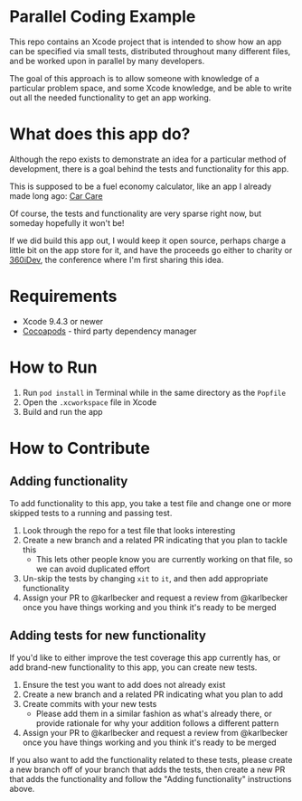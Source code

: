Parallel Coding Example
============

This repo contains an Xcode project that is intended to show how an app can be specified via small tests, distributed throughout many different files, and be worked upon in parallel by many developers.

The goal of this approach is to allow someone with knowledge of a particular problem space, and some Xcode knowledge, and be able to write out all the needed functionality to get an app working.

# What does this app do?

Although the repo exists to demonstrate an idea for a particular method of development, there is a goal behind the tests and functionality for this app.

This is supposed to be a fuel economy calculator, like an app I already made long ago: [Car Care](https://karlbecker.com/carcare/)

Of course, the tests and functionality are very sparse right now, but someday hopefully it won't be!

If we did build this app out, I would keep it open source, perhaps charge a little bit on the app store for it, and have the proceeds go either to charity or [360iDev](https://360idev.com), the conference where I'm first sharing this idea.

# Requirements

* Xcode 9.4.3 or newer
* [Cocoapods](http://cocoapods.org/) - third party dependency manager

# How to Run

1. Run `pod install` in Terminal while in the same directory as the `Popfile`
2. Open the `.xcworkspace` file in Xcode
3. Build and run the app

# How to Contribute

## Adding functionality

To add functionality to this app, you take a test file and change one or more skipped tests to a running and passing test.

1. Look through the repo for a test file that looks interesting
2. Create a new branch and a related PR indicating that you plan to tackle this
    * This lets other people know you are currently working on that file, so we can avoid duplicated effort
3. Un-skip the tests by changing `xit` to `it`, and then add appropriate functionality
4. Assign your PR to @karlbecker and request a review from @karlbecker once you have things working and you think it's ready to be merged

## Adding tests for new functionality

If you'd like to either improve the test coverage this app currently has, or add brand-new functionality to this app, you can create new tests.

1. Ensure the test you want to add does not already exist
2. Create a new branch and a related PR indicating what you plan to add
3. Create commits with your new tests
    * Please add them in a similar fashion as what's already there, or provide rationale for why your addition follows a different pattern
4. Assign your PR to @karlbecker and request a review from @karlbecker once you have things working and you think it's ready to be merged

If you also want to add the functionality related to these tests, please create a new branch off of your branch that adds the tests, then create a new PR that adds the functionality and follow the "Adding functionality" instructions above.
